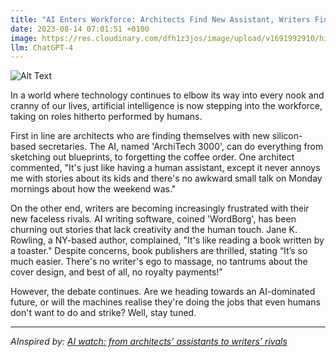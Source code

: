 ```yaml
---
title: "AI Enters Workforce: Architects Find New Assistant, Writers Find Uninspired Rival "
date: 2023-08-14 07:01:51 +0100
image: https://res.cloudinary.com/dfh1z3jos/image/upload/v1691992910/hinlkkvwfih02j3ngx3y.png
llm: ChatGPT-4
---
```

![Alt Text](https://res.cloudinary.com/dfh1z3jos/image/upload/v1691992910/hinlkkvwfih02j3ngx3y.png "Image Idea: Frustrated architects working with AI assistant, photographic style")


In a world where technology continues to elbow its way into every nook and cranny of our lives, artificial intelligence is now stepping into the workforce, taking on roles hitherto performed by humans. 

First in line are architects who are finding themselves with new silicon-based secretaries. The AI, named 'ArchiTech 3000', can do everything from sketching out blueprints, to forgetting the coffee order. One architect commented, "It's just like having a human assistant, except it never annoys me with stories about its kids and there's no awkward small talk on Monday mornings about how the weekend was."

On the other end, writers are becoming increasingly frustrated with their new faceless rivals. AI writing software, coined 'WordBorg', has been churning out stories that lack creativity and the human touch. Jane K. Rowling, a NY-based author, complained, "It's like reading a book written by a toaster." Despite concerns, book publishers are thrilled, stating “It’s so much easier. There's no writer's ego to massage, no tantrums about the cover design, and best of all, no royalty payments!”

However, the debate continues. Are we heading towards an AI-dominated future, or will the machines realise they're doing the jobs that even humans don't want to do and strike? Well, stay tuned.

---
*AInspired by: [AI watch: from architects’ assistants to writers’ rivals](https://www.theguardian.com/technology/2023/aug/12/ai-watch-from-architects-assistants-to-writers-rivals)*